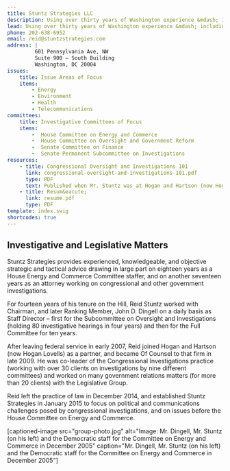 ```yaml
---
title: Stuntz Strategies LLC
description: Using over thirty years of Washington experience &mdash; including investigations, legislation, and government relations &mdash; Stuntz Strategies helps get results.
lead: Using over thirty years of Washington experience &mdash; including investigations, legislation, and government relations &mdash; Stuntz Strategies helps get results.
phone: 202-638-6952
email: reid@stuntzstrategies.com
address: |
         601 Pennsylvania Ave, NW
         Suite 900 – South Building
         Washington, DC 20004
issues:
    title: Issue Areas of Focus
    items: 
        - Energy
        - Environment
        - Health
        - Telecommunications
committees:
    title: Investigative Committees of Focus
    items:
        -  House Committee on Energy and Commerce
        -  House Committee on Oversight and Government Reform
        -  Senate Committee on Finance
        -  Senate Permanent Subcommittee on Investigations
resources: 
    - title: Congressional Oversight and Investigations 101
      link: congressional-oversight-and-investigations-101.pdf
      type: PDF
      text: Published when Mr. Stuntz was at Hogan and Hartson (now Hogan Lovells); appeared in *The Health Lawyer*, Vol. 20, No. 3, February 2008
    - title: Resum&eacute;
      link: resume.pdf
      type: PDF
template: index.swig
shortcodes: true
---
```


## Investigative and Legislative Matters

Stuntz Strategies provides experienced, knowledgeable, and objective strategic and tactical advice drawing in large part on eighteen years as a House Energy and Commerce Committee staffer, and on another seventeen years as an attorney working on congressional and other government investigations.

For fourteen years of his tenure on the Hill, Reid Stuntz worked with Chairman, and later Ranking Member, John D. Dingell on a daily basis as Staff Director – first for the Subcommittee on Oversight and Investigations (holding 80 investigative hearings in four years) and then for the Full Committee for ten years.

After leaving federal service in early 2007, Reid joined Hogan and Hartson (now Hogan Lovells) as a partner, and became Of Counsel to that firm in late 2009.  He was co-leader of the Congressional Investigations practice (working with over 30 clients on investigations by nine different committees) and worked on many government relations matters (for more than 20 clients) with the Legislative Group.

Reid left the practice of law in December 2014, and established Stuntz Strategies in January 2015 to focus on political and communications challenges posed by congressional investigations, and on issues before the House Committee on Energy and Commerce.

[captioned-image src="group-photo.jpg" alt="Image: Mr. Dingell, Mr. Stuntz (on his left) and the Democratic staff for the Committee on Energy and Commerce in December 2005" caption="Mr. Dingell, Mr. Stuntz (on his left) and the Democratic staff for the Committee on Energy and Commerce in December 2005"]
